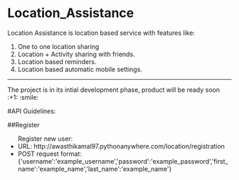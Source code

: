 # Location_Assistance

Location Assistance is location based service with features like:

1. One to one location sharing
2. Location + Activity sharing with friends.
3. Location based reminders.
4. Location based automatic mobile settings.

<hr>
The project is in its intial development phase, product will be ready soon :+1: :smile:

#API Guidelines:

##Register 
<ul>Register new user:
<li> URL: http://awasthikamal97.pythonanywhere.com/location/registration </li>
<li> POST request format: <br>
{'username':'example_username','password':'example_password','first_name':'example_name','last_name':'example_name'}</li>
